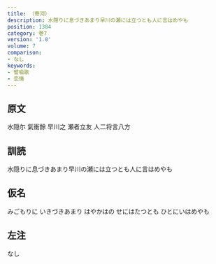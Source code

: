 ```yaml
---
title: （寄河）
description: 水隠りに息づきあまり早川の瀬には立つとも人に言はめやも
position: 1384
category: 巻7
version: '1.0'
volume: 7
comparison:
- なし
keywords:
- 譬喩歌
- 恋情
---
```


## 原文

水隠尓 氣衝餘 早川之 瀬者立友 人二将言八方

## 訓読

水隠りに息づきあまり早川の瀬には立つとも人に言はめやも

## 仮名

みごもりに いきづきあまり はやかはの せにはたつとも ひとにいはめやも

## 左注

なし

